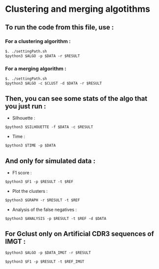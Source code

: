 # Clustering and merging algotithms

## To run the code from this file, use  :
### For a clustering algorithm : 
```diff
$. ./settingPath.sh
$python3 $ALGO -p $DATA -r $RESULT 
```
### For a merging algorithm :

```diff
$. ./settingPath.sh
$python3 $ALGO -c $CLUST -d $DATA -r $RESULT
```
 
## Then, you can see some stats of the algo that you just run :
* Silhouette : 

```diff
$python3 $SILHOUETTE -f $DATA -c $RESULT
```

* Time :

```diff
$python3 $TIME -p $DATA
```

## And only for simulated data : 

* F1 score : 

```diff
$python3 $F1 -p $RESULT -t $REF
```

* Plot the clusters :

```diff
$python3 $GRAPH -r $RESULT -t $REF
```

* Analysis of the false negatives :

```diff
$python3 $ANALYSIS -p $RESULT -t $REF -d $DATA
```

## For Gclust only on Artificial CDR3 sequences of IMGT :

```diff
$python3 $ALGO -p $DATA_IMGT -r $RESULT
```
```diff
$python3 $F1 -p $RESULT -t $REF_IMGT
```
